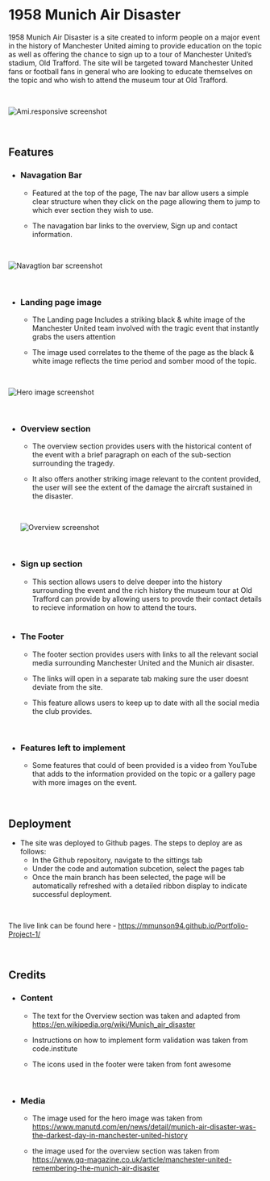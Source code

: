 # 1958 Munich Air Disaster 

1958 Munich Air Disaster is a site created to inform people on a major event in the history of Manchester United aiming to provide education on the topic as well as offering the chance to sign up to a tour of Manchester United’s stadium, Old Trafford. The site will be targeted toward Manchester United fans or football fans in general who are looking to educate themselves on the topic and who wish to attend the museum tour at Old Trafford.

<br>

![Ami.responsive screenshot](../Portfolio-Project-1/assets/images/Ami.responsive-screenshot.png)

<br>

## Features

* ### Navagation Bar
   * Featured at the top of the page, The nav bar allow users a simple clear structure when they click on the page allowing them  to jump to which ever section they wish to use. 
   
   * The navagation bar links to the overview, Sign up and contact information.

<br>

![Navagtion bar screenshot](../Portfolio-Project-1/assets/images/Screenshot%202022-11-28%20at%2016.02.42.png)

<br>

* ### Landing page image
   * The Landing page Includes a striking black & white image of the Manchester United team involved with the tragic event that instantly grabs the users attention

   * The image used correlates to the theme of the page as the black & white image reflects the time period and somber mood of the topic. 

<br>

![Hero image screenshot](../Portfolio-Project-1/assets/images/Hero-image-screenshot.png)

<br>

* ### Overview section
   * The overview section provides users with the historical content of the event with a brief paragraph on each of the sub-section surrounding the tragedy.

   * It also offers another striking image relevant to the content provided, the user will see the extent of the damage the aircraft sustained in the disaster.

   <br>

   ![Overview screenshot](../Portfolio-Project-1/assets/images/Overview-screenshot.png)

   <br>

* ### Sign up section
   *    This section allows users to delve deeper into the history surrounding the event and the rich history the museum tour at Old Trafford can provide by allowing users to provde their contact details to recieve information on how to attend the tours.

   <br>

* ### The Footer 
   * The footer section provides users with links to all the relevant social media surrounding Manchester United and the Munich air disaster.

   * The links will open in a separate tab making sure the user doesnt deviate from the site.

   * This feature allows users to keep up to date with all the social media the club provides.

<br>

* ### Features left to implement
   * Some features that could of been provided is a video from YouTube that adds to the information provided on the topic or a gallery page with more images on the event.

<br>

## Deployment
* The site was deployed to Github pages. The steps to deploy are as follows:
   * In the Github repository, navigate to the sittings tab
   * Under the code and automation subcetion, select the pages tab
   * Once the main branch has been selected, the page will be automatically refreshed with a detailed ribbon display to indicate successful deployment.

<br>

The live link can be found here - https://mmunson94.github.io/Portfolio-Project-1/

<br>

## Credits

* ### Content
   * The text for the Overview section was taken and adapted from https://en.wikipedia.org/wiki/Munich_air_disaster

   * Instructions on how to implement form validation was taken from code.institute

   * The icons used in the footer were taken from font awesome

   <br>

* ### Media 
   * The image used for the hero image was taken from
https://www.manutd.com/en/news/detail/munich-air-disaster-was-the-darkest-day-in-manchester-united-history

   * the image used for the overview section was taken from 
https://www.gq-magazine.co.uk/article/manchester-united-remembering-the-munich-air-disaster
